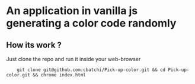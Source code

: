 # An application in vanilla js generating a color code randomly

## How its work ?
 Just clone the repo and  run it inside your web-browser
``` In your terminal run :
    git clone git@github.com:cbatchi/Pick-up-color.git && cd Pick-up-color.git && chrome index.html
```
